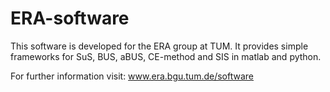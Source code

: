 # ERA-software

This software is developed for the ERA group at TUM. It provides simple frameworks for SuS, BUS, aBUS, CE-method and SIS in matlab and python.

For further information visit: www.era.bgu.tum.de/software
